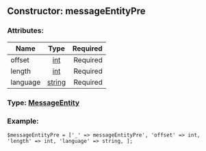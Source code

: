 ## Constructor: messageEntityPre  

### Attributes:

| Name     |    Type       | Required |
|----------|:-------------:|---------:|
|offset|[int](../types/int.md) | Required|
|length|[int](../types/int.md) | Required|
|language|[string](../types/string.md) | Required|



### Type: [MessageEntity](../types/MessageEntity.md)


### Example:

```
$messageEntityPre = ['_' => messageEntityPre', 'offset' => int, 'length' => int, 'language' => string, ];
```